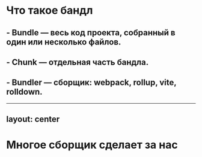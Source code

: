 # Что такое бандл

<v-clicks>

## - Bundle — весь код проекта, собранный в один или несколько файлов.
## - Chunk — отдельная часть бандла.
## - Bundler — сборщик: webpack, rollup, vite, rolldown.

</v-clicks>

---
layout: center
---

# Многое сборщик сделает за нас
